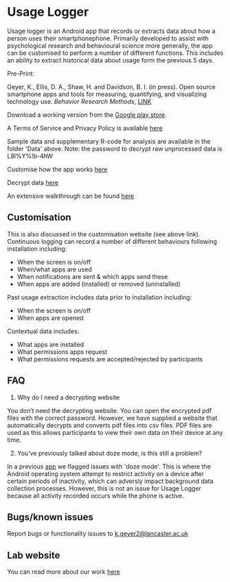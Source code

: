 # Usage Logger

Usage logger is an Android app that records or extracts data about how a person uses their smartphonephone. Primarily developed to assist with psychological research and behavioural science more generally, the app can be customised to perform a number of different functions. This includes an ability to extract historical data about usage form the previous 5 days. 

Pre-Print:

Geyer, K., Ellis, D. A., Shaw, H. and Davidson, B. I. (in press). Open source smartphone apps and tools for measuring, quantifying, and visualizing technology use. _Behavior Research Methods_, [LINK](https://psyarxiv.com/eqhfa)

Download a working version from the [Google play store](https://play.google.com/store/apps/details?id=geyerk.sensorlab.suselogger). 

A Terms of Service and Privacy Policy is available [here](https://psychsensorlab.com/privacy-agreement-for-apps/)

Sample data and supplementary R-code for analysis are available in the folder 'Data' above. Note: the password to decrypt raw unprocessed data is L8l%Y%!b-4hW

Customise how the app works [here](https://usage-logger-custom.netlify.com/ )

Decrypt data [here](https://usage-logger-decrypt.netlify.com/ )

An extensive walkthrough can be found [here](https://u-log-walk.netlify.app/)

## Customisation

This is also discussed in the customisation website (see above link). Continuous logging can record a number of different behaviours following installation including: 

* When the screen is on/off
* When/what apps are used
* When notifications are sent & which apps send these
* When apps are added (installed) or removed (uninstalled)

Past usage extraction includes data prior to installation including:

* When the screen is on/off
* When apps are opened

Contextual data includes: 

* What apps are installed
* What permissions apps request
* What permissions requests are accepted/rejected by participants

## FAQ

1. Why do I need a decrypting website

You don’t need the decrypting website. You can open the encrypted pdf files with the correct password. However, we have supplied a website that automatically decrypts and converts pdf files into csv files. PDF files are used as this allows participants to view their own data on their device at any time. 

2. You've previously talked about doze mode, is this still a problem?

In a previous [app](https://github.com/kris-geyer/pegLog) we flagged issues with 'doze mode'. This is where the Android operating system attempt to restrict activity on a device after certain periods of inactivity, which can adversly impact background data collection processes. However, this is not an issue for Usage Logger because all activity recorded occurs while the phone is active. 

## Bugs/known issues

Report bugs or functionality issues to k.geyer2@lancaster.ac.uk

## Lab website

You can read more about our work [here](www.psychsensorlab.com)
